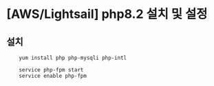 # [AWS/Lightsail] php8.2 설치 및 설정

##  설치
```
    yum install php php-mysqli php-intl 

    service php-fpm start
    service enable php-fpm
```



